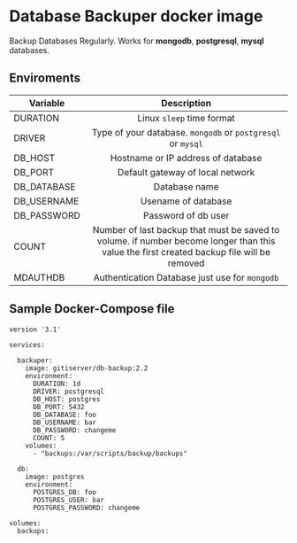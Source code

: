 # Database Backuper docker image
‌Backup Databases Regularly.
Works for **mongodb**, **postgresql**, **mysql** databases.

## Enviroments
| Variable   |   Description      |
|----------|:-------------:|
| DURATION | Linux `sleep` time format |
| DRIVER | Type of your database. `mongodb` or `postgresql` or `mysql` |
| DB_HOST | Hostname or IP address of database |
| DB_PORT | Default gateway of local network |
| DB_DATABASE | Database name |
| DB_USERNAME | Usename of database |
| DB_PASSWORD | Password of db user |
| COUNT | Number of last backup that must be saved to volume. if number become longer than this value the first created backup file will be removed |
| MDAUTHDB | Authentication Database just use for `mongodb` |

## Sample Docker-Compose file
```
version '3.1'

services:

  backuper:
    image: gitiserver/db-backup:2.2
    environment:
      DURATION: 1d
      DRIVER: postgresql
      DB_HOST: postgres
      DB_PORT: 5432
      DB_DATABASE: foo
      DB_USERNAME: bar
      DB_PASSWORD: changeme
      COUNT: 5
    volumes:
      - "backups:/var/scripts/backup/backups"

  db:
    image: postgres 
    environment:
      POSTGRES_DB: foo
      POSTGRES_USER: bar
      POSTGRES_PASSWORD: changeme

volumes:
  backups:

```

